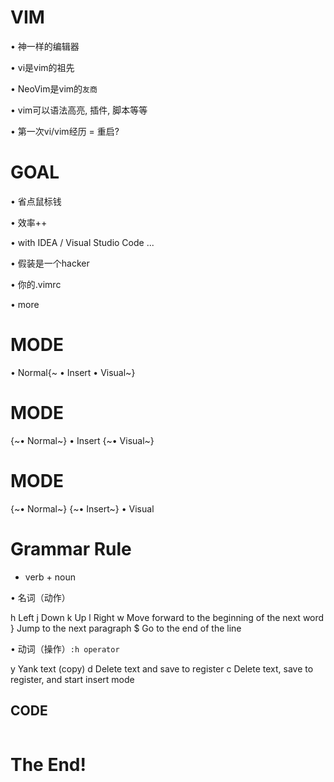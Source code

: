 # VIM

• 神一样的编辑器

• vi是vim的祖先

• NeoVim是vim的`友商`

• vim可以语法高亮, 插件, 脚本等等

• 第一次vi/vim经历 = 重启?


# GOAL

• 省点鼠标钱

• 效率++

• with IDEA / Visual Studio Code ...

• 假装是一个hacker

• 你的.vimrc

• more


# MODE

• Normal{~
• Insert
• Visual~}


# MODE

{~• Normal~}
• Insert
{~• Visual~}


# MODE

{~• Normal~}
{~• Insert~}
• Visual


# Grammar Rule

- verb + noun

• 名词（动作）

h    Left
j    Down
k    Up
l    Right
w    Move forward to the beginning of the next word
}    Jump to the next paragraph
$    Go to the end of the line

• 动词（操作）`:h operator`

y    Yank text (copy)
d    Delete text and save to register
c    Delete text, save to register, and start insert mode


## CODE

```scala
```



# The End!